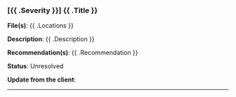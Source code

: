 ### [{{ .Severity }}] {{ .Title }}

**File(s)**: {{ .Locations }}

**Description**: {{ .Description }}

**Recommendation(s)**: {{ .Recommendation }}

**Status**: Unresolved

**Update from the client**: 

---
